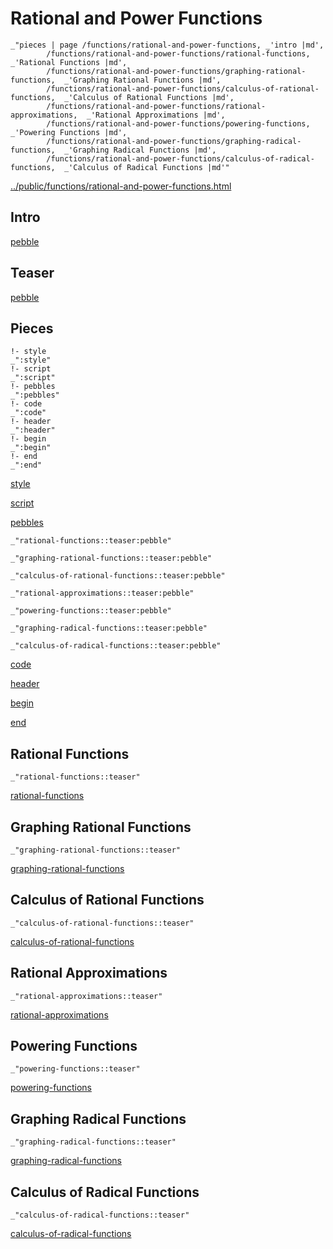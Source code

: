 # Rational and Power Functions

    _"pieces | page /functions/rational-and-power-functions, _'intro |md',
            /functions/rational-and-power-functions/rational-functions,  _'Rational Functions |md',
            /functions/rational-and-power-functions/graphing-rational-functions,  _'Graphing Rational Functions |md',
            /functions/rational-and-power-functions/calculus-of-rational-functions,  _'Calculus of Rational Functions |md',
            /functions/rational-and-power-functions/rational-approximations,  _'Rational Approximations |md',
            /functions/rational-and-power-functions/powering-functions,  _'Powering Functions |md',
            /functions/rational-and-power-functions/graphing-radical-functions,  _'Graphing Radical Functions |md',
            /functions/rational-and-power-functions/calculus-of-radical-functions,  _'Calculus of Radical Functions |md'"

[../public/functions/rational-and-power-functions.html](# "save:")


## Intro

[pebble]()

## Teaser

[pebble]()

## Pieces

    !- style
    _":style"
    !- script
    _":script"
    !- pebbles
    _":pebbles"
    !- code
    _":code"
    !- header
    _":header"
    !- begin
    _":begin"
    !- end
    _":end"

[style]() 

[script]()

[pebbles]()

    _"rational-functions::teaser:pebble"

    _"graphing-rational-functions::teaser:pebble"

    _"calculus-of-rational-functions::teaser:pebble"

    _"rational-approximations::teaser:pebble"

    _"powering-functions::teaser:pebble"

    _"graphing-radical-functions::teaser:pebble"

    _"calculus-of-radical-functions::teaser:pebble"


[code]()



[header]()

[begin]()

[end]()

## Rational Functions

    _"rational-functions::teaser"


[rational-functions](pages/functions_rational-and-power-functions_rational-functions.md "load:")

## Graphing Rational Functions

    _"graphing-rational-functions::teaser"


[graphing-rational-functions](pages/functions_rational-and-power-functions_graphing-rational-functions.md "load:")

## Calculus of Rational Functions

    _"calculus-of-rational-functions::teaser"


[calculus-of-rational-functions](pages/functions_rational-and-power-functions_calculus-of-rational-functions.md "load:")

## Rational Approximations

    _"rational-approximations::teaser"


[rational-approximations](pages/functions_rational-and-power-functions_rational-approximations.md "load:")

## Powering Functions

    _"powering-functions::teaser"


[powering-functions](pages/functions_rational-and-power-functions_powering-functions.md "load:")

## Graphing Radical Functions

    _"graphing-radical-functions::teaser"


[graphing-radical-functions](pages/functions_rational-and-power-functions_graphing-radical-functions.md "load:")

## Calculus of Radical Functions

    _"calculus-of-radical-functions::teaser"


[calculus-of-radical-functions](pages/functions_rational-and-power-functions_calculus-of-radical-functions.md "load:")